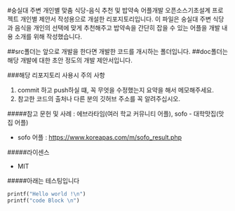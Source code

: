#숭실대 주변 개인별 맞춤 식당-음식 추천 및 밥약속 어플개발
오픈소스기초설계 프로젝트 개인별 제안서 작성용으로 개설한 리포지토리입니다.
이 파일은 숭실대 주변 식당과 음식을 개인의 선택에 맞게 추천해주고 밥약속을 간단히 잡을 수 있는 어플을 개발 내용 소개를 위해 작성했습니다.

##src폴더는 앞으로 개발을 한다면 개발한 코드를 개시하는 폴더입니다.
##doc폴더는 해당 개발에 대한 초안 정도의 개발 제안서입니다.

###해당 리포지토리 사용시 주의 사항
1. commit 하고 push하실 떄, 꼭 무엇을 수정했는지 요약을 해서 메모해주세요.
2. 참고한 코드의 출처나 다른 분의 깃허브 주소를 꼭 알려주십시오.

#####참고 문헌 및 사례 : 에브라타임(여러 학교 커뮤니티 어플), sofo - 대학맛집(맛집 어플)
+ sofo 어플 : https://www.koreapas.com/m/sofo_result.php
 
#####라이센스
  + MIT


#####아래는 테스팅입니다
``` python
printf("Hello world !\n")
printf("code Block \n")
```
